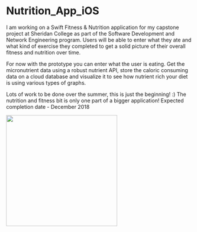 # Nutrition_App_iOS

I am working on a Swift Fitness & Nutrition application for my capstone project at Sheridan College as part of the Software Development and Network Engineering program.  Users will be able to enter what they ate and what kind of exercise they completed to get a solid picture of their overall fitness and nutrition over time.

For now with the prototype you can enter what the user is eating.  Get the micronutrient data using a robust nutrient API, store the caloric consuming data on a cloud database and visualize it to see how nutrient rich your diet is using various types of graphs.

Lots of work to be done over the summer, this is just the beginning! :)  The nutrition and fitness bit is only one part of a bigger application! Expected completion date - December 2018 

<img src="FoodGif.gif?raw=true" width="300px">
